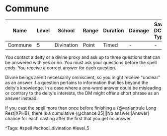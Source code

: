 # Commune

| Name | Level | School | Range | Duration | Damage | Save DC & Type |
|------|-------|--------|-------|----------|--------|----------------|
| Commune | 5 | Divination | Point | Timed | - | - |

You contact a deity or a divine proxy and ask up to three questions that can be answered with yes or no. You must ask your questions before the spell ends. You receive a correct answer for each question.

Divine beings aren't necessarily omniscient, so you might receive "unclear" as an answer if a question pertains to information that lies beyond the deity's knowledge. In a case where a one-word answer could be misleading or contrary to the deity's interests, the DM might offer a short phrase as an answer instead.

If you cast the spell more than once before finishing a {@variantrule Long Rest|XPHB}, there is a cumulative {@chance 25|||No answer!|Answer} chance for each casting after the first that you get no answer.

^Tags: #spell #school_divination #level_5